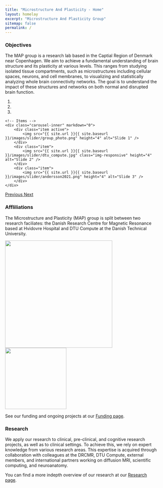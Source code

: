```yaml
---
title: "Microstructure And Plasticity - Home"
layout: homelay
excerpt: "Microstructure And Plasticity Group"
sitemap: false
permalink: /
---
```


### Objectives

The MAP group is a research lab based in the Captial Region of Denmark near Copenhagen. We aim to achieve a fundamental understanding of brain structure and its plasticity at various levels. This ranges from studying isolated tissue compartments, such as microstructures including cellular spaces, neurons, and cell membranes, to visualizing and statistically analyzing whole brain connectivity networks. The goal is to understand the impact of these structures and networks on both normal and disrupted brain function.

<div markdown="0" id="carousel" class="carousel slide" data-ride="carousel" data-interval="4000" data-pause="hover" >
    <!-- Menu -->
    <ol class="carousel-indicators">
        <li data-target="#carousel" data-slide-to="0" class="active"></li>
        <li data-target="#carousel" data-slide-to="1"></li>
        <li data-target="#carousel" data-slide-to="2"></li>
    </ol>

    <!-- Items -->
    <div class="carousel-inner" markdown="0">
        <div class="item active">
            <img src="{{ site.url }}{{ site.baseurl }}/images/slider/group_photo.png" height="4" alt="Slide 1" />
        </div>
        <div class="item">
            <img src="{{ site.url }}{{ site.baseurl }}/images/slider/dtu_compute.jpg" class="img-responsive" height="4" alt="Slide 2" />
        </div>
        <div class="item">
            <img src="{{ site.url }}{{ site.baseurl }}/images/slider/andersson2021.png" height="4" alt="Slide 3" />
        </div>     
    </div>
  <a class="left carousel-control" href="#carousel" role="button" data-slide="prev">
    <span class="glyphicon glyphicon-chevron-left" aria-hidden="true"></span>
    <span class="sr-only">Previous</span>
  </a>
  <a class="right carousel-control" href="#carousel" role="button" data-slide="next">
    <span class="glyphicon glyphicon-chevron-right" aria-hidden="true"></span>
    <span class="sr-only">Next</span>
  </a>
</div>

### Affliliations 
The Microstructure and Plasticity (MAP) group is split between two research faciliates: the Danish Research Centre for Magnetic Resonance based at Hvidovre Hospital and DTU Compute at the Danish Technical University.

<div class="row">

<div class="col-sm-7 clearfix vcenter">
<img src="{{ site.url }}{{ site.baseurl }}/images/logo/drcmr_logo.png" style="width: 350px">

</div>

<div class="col-sm-4 clearfix vcenter">
<img src="{{ site.url }}{{ site.baseurl }}/images/logo/dtu_logo.png" style="width: 200px">

</div>

</div>

See our funding and ongoing projects at our [Funding page](funding).

### Research

We apply our research to clinical, pre-clinical, and cognitive research projects, as well as to clinical settings. To achieve this, we rely on expert knowledge from various research areas. This expertise is acquired through collaboration with colleagues at the DRCMR, DTU Compute, external members, and international partners working on diffusion MRI, scientific computing, and neuroanatomy.

You can find a more indepth overview of our research at our [Research page](research).

 
 